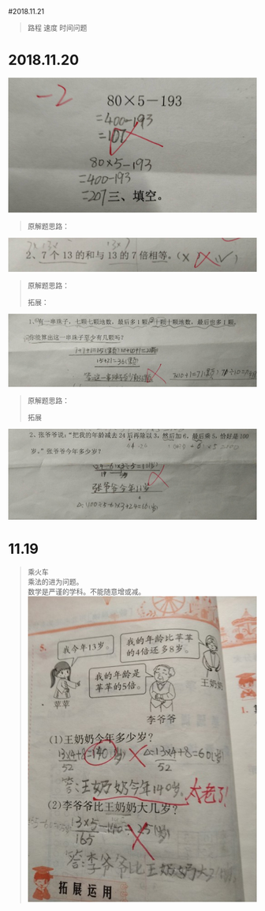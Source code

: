#2018.11.21
>路程 速度 时间问题

# 2018.11.20

![](/assets/20181120.jpg)

> 原解题思路：

![](/assets/20181120_2.jpg)

> 原解题思路：
>
> 拓展：

![](/assets/20181120_3.jpg)

> 原解题思路：
>
> 拓展

![](/assets/20181120_4.jpg)

# 11.19

> 乘火车  
> 乘法的进为问题。  
> 数学是严谨的学科。不能随意增或减。  
> ![](/assets/IMG_1.jpg)  



